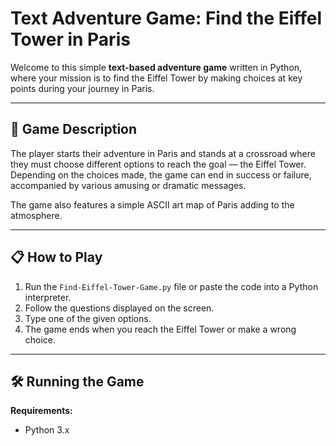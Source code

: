 # Text Adventure Game: Find the Eiffel Tower in Paris

Welcome to this simple **text-based adventure game** written in Python, where your mission is to find the Eiffel Tower by making choices at key points during your journey in Paris.

---

## 🗼 Game Description

The player starts their adventure in Paris and stands at a crossroad where they must choose different options to reach the goal — the Eiffel Tower. Depending on the choices made, the game can end in success or failure, accompanied by various amusing or dramatic messages.

The game also features a simple ASCII art map of Paris adding to the atmosphere.

---

## 📋 How to Play

1. Run the `Find-Eiffel-Tower-Game.py` file or paste the code into a Python interpreter.
2. Follow the questions displayed on the screen.
3. Type one of the given options.
4. The game ends when you reach the Eiffel Tower or make a wrong choice.

---

## 🛠️ Running the Game

**Requirements:**

- Python 3.x


